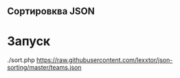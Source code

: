 ## Сортировква JSON
# Запуск

./sort.php https://raw.githubusercontent.com/lexxtor/json-sorting/master/teams.json